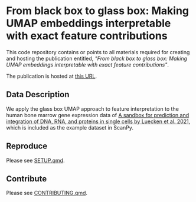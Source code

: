 # From black box to glass box: Making UMAP embeddings interpretable with exact feature contributions

This code repository contains or points to all materials required for creating and hosting the publication entitled, *"From black box to glass box: Making UMAP embeddings interpretable with exact feature contributions"*.

The publication is hosted at [this URL](https://arcadia-science.github.io/glass-box-umap/).

## Data Description

We apply the glass box UMAP approach to feature interpretation to the human bone marrow gene expression data of [A sandbox for prediction and integration of DNA, RNA, and proteins in single cells by Luecken et al. 2021](https://www.ncbi.nlm.nih.gov/geo/query/acc.cgi?acc=GSE194122), which is included as the example dataset in ScanPy. 

## Reproduce

Please see [SETUP.qmd](pages/SETUP.qmd).

## Contribute

Please see [CONTRIBUTING.qmd](pages/CONTRIBUTING.qmd).
